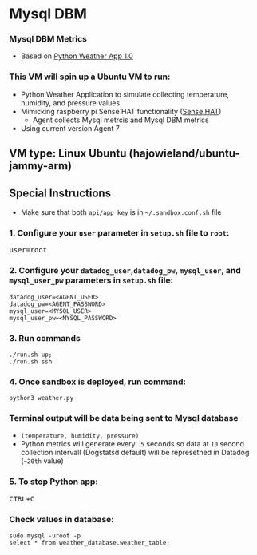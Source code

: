 # Mysql DBM

### <h3>Mysql DBM Metrics</h3>
- Based on [Python Weather App 1.0](https://datadoghq.atlassian.net/wiki/spaces/TS/pages/2789376418/Dogstatsd+Exercise+Python)<p></p>


### This VM will spin up a Ubuntu VM to run:
- Python Weather Application to simulate collecting temperature, humidity, and pressure values
- Mimicking raspberry pi Sense HAT functionality ([Sense HAT](https://www.raspberrypi.com/products/sense-hat/))
  - Agent collects Mysql metrcis and Mysql DBM metrics
- Using current version Agent 7

## VM type: Linux Ubuntu (hajowieland/ubuntu-jammy-arm)

## Special Instructions

- Make sure that both `api/app key` is in `~/.sandbox.conf.sh` file

### 1. Configure your `user` parameter in `setup.sh` file to `root`:
<pre>user=root</pre>

### 2. Configure your `datadog_user`,`datadog_pw`, `mysql_user`, and `mysql_user_pw` parameters in `setup.sh` file:

```
datadog_user=<AGENT_USER>
datadog_pw=<AGENT_PASSWORD>
mysql_user=<MYSQL_USER>
mysql_user_pw=<MYSQL_PASSWORD>
```

### 3. Run commands
```
./run.sh up;
./run.sh ssh 
```

### 4. Once sandbox is deployed, run command:

```
python3 weather.py
```

### Terminal output will be data being sent to Mysql database
-  `(temperature, humidity, pressure)`
-  Python metrics will generate every `.5` seconds so data at `10` second collection intervall (Dogstatsd default) will be represetned in Datadog (`~20th` value)

### 5. To stop Python app:
<pre>CTRL+C</pre>

### Check values in database:
```
sudo mysql -uroot -p
select * from weather_database.weather_table;
```
